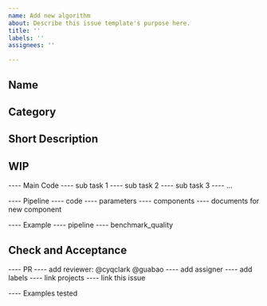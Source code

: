 ```yaml
---
name: Add new algorithm
about: Describe this issue template's purpose here.
title: ''
labels: ''
assignees: ''

---
```


## Name

## Category

## Short Description

## WIP

---- Main Code
  ---- sub task 1
  ---- sub task 2
  ---- sub task 3
  ---- ...

---- Pipeline
  ---- code
  ---- parameters
  ---- components
  ---- documents for new component

---- Example
  ---- pipeline
  ---- benchmark_quality

## Check and Acceptance 

---- PR
  ---- add reviewer: @cyqclark @guabao
  ---- add assigner
  ---- add labels
  ---- link projects
  ---- link this issue

---- Examples tested

